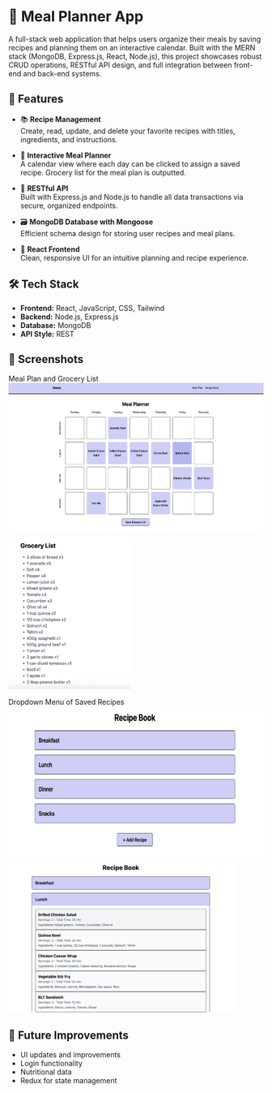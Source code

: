 # 🥗 Meal Planner App

A full-stack web application that helps users organize their meals by saving recipes and planning them on an interactive calendar. Built with the MERN stack (MongoDB, Express.js, React, Node.js), this project showcases robust CRUD operations, RESTful API design, and full integration between front-end and back-end systems.

## 🚀 Features

- 📚 **Recipe Management**  
  Create, read, update, and delete your favorite recipes with titles, ingredients, and instructions.

- 📅 **Interactive Meal Planner**  
  A calendar view where each day can be clicked to assign a saved recipe. Grocery list for the meal plan is outputted.

- 🔁 **RESTful API**  
  Built with Express.js and Node.js to handle all data transactions via secure, organized endpoints.

- 🗃️ **MongoDB Database with Mongoose**  
  Efficient schema design for storing user recipes and meal plans.

- 🎨 **React Frontend**  
  Clean, responsive UI for an intuitive planning and recipe experience.

## 🛠️ Tech Stack

- **Frontend:** React, JavaScript, CSS, Tailwind
- **Backend:** Node.js, Express.js
- **Database:** MongoDB
- **API Style:** REST

## 📸 Screenshots

Meal Plan and Grocery List
<img src="./frontend/src/assets/mealplan.png" alt="Meal Planner" height="300">
<img src="./frontend/src/assets/grocery_list.png" alt="Grocery List" height="300">

Dropdown Menu of Saved Recipes
<img src="./frontend/src/assets/recipes_closed.png" alt="Recipe List Dropdown - Closed" height="300">
<img src="./frontend/src//assets/recipes_open.png" alt="Recipe List Dropdown - Open" height="300">

## 🔮 Future Improvements

- UI updates and improvements
- Login functionality
- Nutritional data
- Redux for state management
